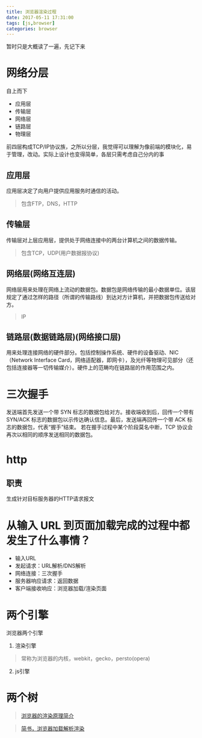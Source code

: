 ```yaml
---
title: 浏览器渲染过程
date: 2017-05-11 17:31:00
tags: [js,browser]
categories: browser
---
```


暂时只是大概读了一遍，先记下来

# 网络分层 #

自上而下

* 应用层
* 传输层
* 网络层
* 链路层
* 物理层

前四层构成TCP/IP协议族，之所以分层，我觉得可以理解为像前端的模块化，易于管理，改动。实际上设计也变得简单，各层只需考虑自己分内的事

## 应用层 ##
应用层决定了向用户提供应用服务时通信的活动。
>包含FTP，DNS，HTTP

## 传输层 ##
传输层对上层应用层，提供处于网络连接中的两台计算机之间的数据传输。
>包含TCP，UDP(用户数据报协议)

## 网络层(网络互连层) ##
网络层用来处理在网络上流动的数据包。数据包是网络传输的最小数据单位。该层规定了通过怎样的路径（所谓的传输路线）到达对方计算机，并把数据包传送给对方。
>IP

## 链路层(数据链路层)(网络接口层) ##
用来处理连接网络的硬件部分。包括控制操作系统、硬件的设备驱动、NIC（Network Interface Card，网络适配器，即网卡），及光纤等物理可见部分（还包括连接器等一切传输媒介）。硬件上的范畴均在链路层的作用范围之内。



# 三次握手 #

发送端首先发送一个带 SYN 标志的数据包给对方。接收端收到后，回传一个带有 SYN/ACK 标志的数据包以示传达确认信息。最后，发送端再回传一个带 ACK 标志的数据包，代表“握手”结束。 若在握手过程中某个阶段莫名中断，TCP 协议会再次以相同的顺序发送相同的数据包。


# http #

## 职责 ##
生成针对目标服务器的HTTP请求报文

# 从输入 URL 到页面加载完成的过程中都发生了什么事情？ #

* 输入URL 
* 发起请求：URL解析/DNS解析  
* 网络连接：三次握手  
* 服务器响应请求：返回数据  
* 客户端接收响应：浏览器加载/渲染页面

# 两个引擎 #
浏览器两个引擎
1. 渲染引擎
>常称为浏览器的内核，webkit，gecko，persto(opera)

2. js引擎

# 两个树 #



>[浏览器的渲染原理简介](http://coolshell.cn/articles/9666.html)

>[简书，浏览器加载解析渲染](http://www.jianshu.com/p/e141d1543143)